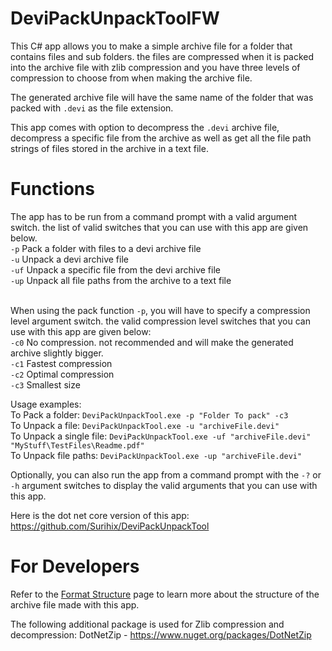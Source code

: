 # DeviPackUnpackToolFW
This C# app allows you to make a simple archive file for a folder that contains files and sub folders. the files are compressed when it is packed into the 
archive file with zlib compression and you have three levels of compression to choose from when making the archive file.

The generated archive file will have the same name of the folder that was packed with ``.devi`` as the file extension.

This app comes with option to decompress the ``.devi`` archive file, decompress a specific file from the archive as well as get all the file path strings of files stored in the archive in a text file.

# Functions
The app has to be run from a command prompt with a valid argument switch. the list of valid switches that you can use with this app are given below.
<br>``-p`` Pack a folder with files to a devi archive file
<br>``-u`` Unpack a devi archive file
<br>``-uf`` Unpack a specific file from the devi archive file
<br>``-up`` Unpack all file paths from the archive to a text file

<br>When using the pack function ``-p``, you will have to specify a compression level argument switch. the valid compression level switches that you can use with this app are given below:
<br>``-c0`` No compression. not recommended and will make the generated archive slightly bigger.
<br>``-c1`` Fastest compression
<br>``-c2`` Optimal compression
<br>``-c3`` Smallest size

Usage examples:
<br>To Pack a folder: ``DeviPackUnpackTool.exe -p "Folder To pack" -c3``
<br>To Unpack a file: ``DeviPackUnpackTool.exe -u "archiveFile.devi"``
<br>To Unpack a single file: ``DeviPackUnpackTool.exe -uf "archiveFile.devi" "MyStuff\TestFiles\Readme.pdf"``
<br>To Unpack file paths: ``DeviPackUnpackTool.exe -up "archiveFile.devi"``

Optionally, you can also run the app from a command prompt with the ``-?`` or ``-h`` argument switches to display the valid arguments that you can use 
with this app.

Here is the dot net core version of this app:
<br>https://github.com/Surihix/DeviPackUnpackTool

# For Developers
Refer to the [Format Structure](https://github.com/Surihix/DeviPackUnpackTool/blob/master/FormatStruct.md) page to learn more about the structure of the 
archive file made with this app.

The following additional package is used for Zlib compression and decompression:
DotNetZip - https://www.nuget.org/packages/DotNetZip
